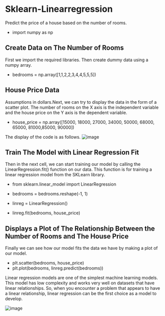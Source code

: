 # Sklearn-Linearregression
Predict the price of a house based on the number of rooms.

- import numpy as np
 
## Create Data on The Number of Rooms
First we import the required libraries. Then create dummy data using a numpy array.

- bedrooms = np.array([1,1,2,2,3,4,4,5,5,5])
 
## House Price Data
Assumptions in dollars.Next, we can try to display the data in the form of a scatter plot. The number of rooms on the X axis is the independent variable and the house price on the Y axis is the dependent variable. 

- house_price = np.array([15000, 18000, 27000, 34000, 50000, 68000, 65000, 81000,85000, 90000])

The display of the code is as follows.
![image](https://github.com/diantyapitaloka/Sklearn-Linearregression/assets/147487436/e238c50e-0f5e-4f3e-9ce4-0bd3c763dcb4)

## Train The Model with Linear Regression Fit
Then in the next cell, we can start training our model by calling the LinearRegression.fit() function on our data. This function is for training a linear regression model from the SKLearn library.
- from sklearn.linear_model import LinearRegression

- bedrooms = bedrooms.reshape(-1, 1)
- linreg = LinearRegression()
- linreg.fit(bedrooms, house_price)

## Displays a Plot of The Relationship Between the Number of Rooms and The House Price
Finally we can see how our model fits the data we have by making a plot of our model.
- plt.scatter(bedrooms, house_price)
- plt.plot(bedrooms, linreg.predict(bedrooms))

Linear regression models are one of the simplest machine learning models. This model has low complexity and works very well on datasets that have linear relationships. So, when you encounter a problem that appears to have a linear relationship, linear regression can be the first choice as a model to develop.

![image](https://github.com/diantyapitaloka/Sklearn-Linearregression/assets/147487436/5822b1a3-2220-4072-89f4-c723caf4b563)
